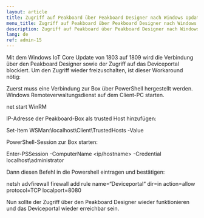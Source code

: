 ```yaml
---
layout: article
title: Zugriff auf Peakboard über Peakboard Designer nach Windows Update nicht mehr möglich
menu_title: Zugriff auf Peakboard über Peakboard Designer nach Windows Update nicht mehr möglich
description: Zugriff auf Peakboard über Peakboard Designer nach Windows Update nicht mehr möglich
lang: de
ref: admin-15
---
```


Mit dem Windows IoT Core Update von 1803 auf 1809 wird die Verbindung über den Peakboard Designer sowie der Zugriff auf das Deviceportal blockiert.
Um den Zugriff wieder freizuschalten, ist dieser Workaround nötig:

Zuerst muss eine Verbindung zur Box über PowerShell hergestellt werden.
Windows Remoteverwaltungsdienst auf dem Client-PC starten.

net start WinRM

IP-Adresse der Peakboard-Box als trusted Host hinzufügen:

Set-Item WSMan:\localhost\Client\TrustedHosts  -Value <ip>

PowerShell-Session zur Box starten:

Enter-PSSession -ComputerName <ip/hostname> -Credential localhost\administrator

Dann diesen Befehl in die Powershell eintragen und bestätigen:

netsh advfirewall firewall add rule name=“Deviceportal“ dir=in action=allow protocol=TCP localport=8080

Nun sollte der Zugriff über den Peakboard Designer wieder funktionieren und das Deviceportal wieder erreichbar sein.


